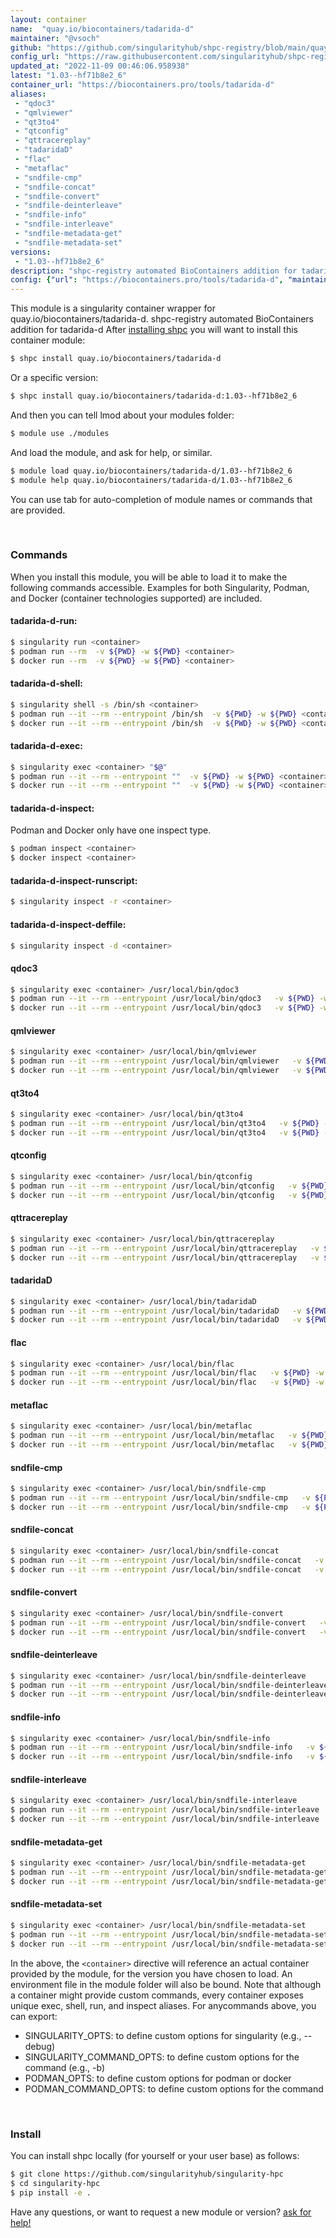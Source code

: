 ```yaml
---
layout: container
name:  "quay.io/biocontainers/tadarida-d"
maintainer: "@vsoch"
github: "https://github.com/singularityhub/shpc-registry/blob/main/quay.io/biocontainers/tadarida-d/container.yaml"
config_url: "https://raw.githubusercontent.com/singularityhub/shpc-registry/main/quay.io/biocontainers/tadarida-d/container.yaml"
updated_at: "2022-11-09 00:46:06.958938"
latest: "1.03--hf71b8e2_6"
container_url: "https://biocontainers.pro/tools/tadarida-d"
aliases:
 - "qdoc3"
 - "qmlviewer"
 - "qt3to4"
 - "qtconfig"
 - "qttracereplay"
 - "tadaridaD"
 - "flac"
 - "metaflac"
 - "sndfile-cmp"
 - "sndfile-concat"
 - "sndfile-convert"
 - "sndfile-deinterleave"
 - "sndfile-info"
 - "sndfile-interleave"
 - "sndfile-metadata-get"
 - "sndfile-metadata-set"
versions:
 - "1.03--hf71b8e2_6"
description: "shpc-registry automated BioContainers addition for tadarida-d"
config: {"url": "https://biocontainers.pro/tools/tadarida-d", "maintainer": "@vsoch", "description": "shpc-registry automated BioContainers addition for tadarida-d", "latest": {"1.03--hf71b8e2_6": "sha256:eb10379fc1249aed32e297659a5b03ca8d83a32c1d14428c3c1c58e89dfdccbd"}, "tags": {"1.03--hf71b8e2_6": "sha256:eb10379fc1249aed32e297659a5b03ca8d83a32c1d14428c3c1c58e89dfdccbd"}, "docker": "quay.io/biocontainers/tadarida-d", "aliases": {"qdoc3": "/usr/local/bin/qdoc3", "qmlviewer": "/usr/local/bin/qmlviewer", "qt3to4": "/usr/local/bin/qt3to4", "qtconfig": "/usr/local/bin/qtconfig", "qttracereplay": "/usr/local/bin/qttracereplay", "tadaridaD": "/usr/local/bin/tadaridaD", "flac": "/usr/local/bin/flac", "metaflac": "/usr/local/bin/metaflac", "sndfile-cmp": "/usr/local/bin/sndfile-cmp", "sndfile-concat": "/usr/local/bin/sndfile-concat", "sndfile-convert": "/usr/local/bin/sndfile-convert", "sndfile-deinterleave": "/usr/local/bin/sndfile-deinterleave", "sndfile-info": "/usr/local/bin/sndfile-info", "sndfile-interleave": "/usr/local/bin/sndfile-interleave", "sndfile-metadata-get": "/usr/local/bin/sndfile-metadata-get", "sndfile-metadata-set": "/usr/local/bin/sndfile-metadata-set"}}
---
```


This module is a singularity container wrapper for quay.io/biocontainers/tadarida-d.
shpc-registry automated BioContainers addition for tadarida-d
After [installing shpc](#install) you will want to install this container module:


```bash
$ shpc install quay.io/biocontainers/tadarida-d
```

Or a specific version:

```bash
$ shpc install quay.io/biocontainers/tadarida-d:1.03--hf71b8e2_6
```

And then you can tell lmod about your modules folder:

```bash
$ module use ./modules
```

And load the module, and ask for help, or similar.

```bash
$ module load quay.io/biocontainers/tadarida-d/1.03--hf71b8e2_6
$ module help quay.io/biocontainers/tadarida-d/1.03--hf71b8e2_6
```

You can use tab for auto-completion of module names or commands that are provided.

<br>

### Commands

When you install this module, you will be able to load it to make the following commands accessible.
Examples for both Singularity, Podman, and Docker (container technologies supported) are included.

#### tadarida-d-run:

```bash
$ singularity run <container>
$ podman run --rm  -v ${PWD} -w ${PWD} <container>
$ docker run --rm  -v ${PWD} -w ${PWD} <container>
```

#### tadarida-d-shell:

```bash
$ singularity shell -s /bin/sh <container>
$ podman run --it --rm --entrypoint /bin/sh  -v ${PWD} -w ${PWD} <container>
$ docker run --it --rm --entrypoint /bin/sh  -v ${PWD} -w ${PWD} <container>
```

#### tadarida-d-exec:

```bash
$ singularity exec <container> "$@"
$ podman run --it --rm --entrypoint ""  -v ${PWD} -w ${PWD} <container> "$@"
$ docker run --it --rm --entrypoint ""  -v ${PWD} -w ${PWD} <container> "$@"
```

#### tadarida-d-inspect:

Podman and Docker only have one inspect type.

```bash
$ podman inspect <container>
$ docker inspect <container>
```

#### tadarida-d-inspect-runscript:

```bash
$ singularity inspect -r <container>
```

#### tadarida-d-inspect-deffile:

```bash
$ singularity inspect -d <container>
```


#### qdoc3

```bash
$ singularity exec <container> /usr/local/bin/qdoc3
$ podman run --it --rm --entrypoint /usr/local/bin/qdoc3   -v ${PWD} -w ${PWD} <container> -c " $@"
$ docker run --it --rm --entrypoint /usr/local/bin/qdoc3   -v ${PWD} -w ${PWD} <container> -c " $@"
```


#### qmlviewer

```bash
$ singularity exec <container> /usr/local/bin/qmlviewer
$ podman run --it --rm --entrypoint /usr/local/bin/qmlviewer   -v ${PWD} -w ${PWD} <container> -c " $@"
$ docker run --it --rm --entrypoint /usr/local/bin/qmlviewer   -v ${PWD} -w ${PWD} <container> -c " $@"
```


#### qt3to4

```bash
$ singularity exec <container> /usr/local/bin/qt3to4
$ podman run --it --rm --entrypoint /usr/local/bin/qt3to4   -v ${PWD} -w ${PWD} <container> -c " $@"
$ docker run --it --rm --entrypoint /usr/local/bin/qt3to4   -v ${PWD} -w ${PWD} <container> -c " $@"
```


#### qtconfig

```bash
$ singularity exec <container> /usr/local/bin/qtconfig
$ podman run --it --rm --entrypoint /usr/local/bin/qtconfig   -v ${PWD} -w ${PWD} <container> -c " $@"
$ docker run --it --rm --entrypoint /usr/local/bin/qtconfig   -v ${PWD} -w ${PWD} <container> -c " $@"
```


#### qttracereplay

```bash
$ singularity exec <container> /usr/local/bin/qttracereplay
$ podman run --it --rm --entrypoint /usr/local/bin/qttracereplay   -v ${PWD} -w ${PWD} <container> -c " $@"
$ docker run --it --rm --entrypoint /usr/local/bin/qttracereplay   -v ${PWD} -w ${PWD} <container> -c " $@"
```


#### tadaridaD

```bash
$ singularity exec <container> /usr/local/bin/tadaridaD
$ podman run --it --rm --entrypoint /usr/local/bin/tadaridaD   -v ${PWD} -w ${PWD} <container> -c " $@"
$ docker run --it --rm --entrypoint /usr/local/bin/tadaridaD   -v ${PWD} -w ${PWD} <container> -c " $@"
```


#### flac

```bash
$ singularity exec <container> /usr/local/bin/flac
$ podman run --it --rm --entrypoint /usr/local/bin/flac   -v ${PWD} -w ${PWD} <container> -c " $@"
$ docker run --it --rm --entrypoint /usr/local/bin/flac   -v ${PWD} -w ${PWD} <container> -c " $@"
```


#### metaflac

```bash
$ singularity exec <container> /usr/local/bin/metaflac
$ podman run --it --rm --entrypoint /usr/local/bin/metaflac   -v ${PWD} -w ${PWD} <container> -c " $@"
$ docker run --it --rm --entrypoint /usr/local/bin/metaflac   -v ${PWD} -w ${PWD} <container> -c " $@"
```


#### sndfile-cmp

```bash
$ singularity exec <container> /usr/local/bin/sndfile-cmp
$ podman run --it --rm --entrypoint /usr/local/bin/sndfile-cmp   -v ${PWD} -w ${PWD} <container> -c " $@"
$ docker run --it --rm --entrypoint /usr/local/bin/sndfile-cmp   -v ${PWD} -w ${PWD} <container> -c " $@"
```


#### sndfile-concat

```bash
$ singularity exec <container> /usr/local/bin/sndfile-concat
$ podman run --it --rm --entrypoint /usr/local/bin/sndfile-concat   -v ${PWD} -w ${PWD} <container> -c " $@"
$ docker run --it --rm --entrypoint /usr/local/bin/sndfile-concat   -v ${PWD} -w ${PWD} <container> -c " $@"
```


#### sndfile-convert

```bash
$ singularity exec <container> /usr/local/bin/sndfile-convert
$ podman run --it --rm --entrypoint /usr/local/bin/sndfile-convert   -v ${PWD} -w ${PWD} <container> -c " $@"
$ docker run --it --rm --entrypoint /usr/local/bin/sndfile-convert   -v ${PWD} -w ${PWD} <container> -c " $@"
```


#### sndfile-deinterleave

```bash
$ singularity exec <container> /usr/local/bin/sndfile-deinterleave
$ podman run --it --rm --entrypoint /usr/local/bin/sndfile-deinterleave   -v ${PWD} -w ${PWD} <container> -c " $@"
$ docker run --it --rm --entrypoint /usr/local/bin/sndfile-deinterleave   -v ${PWD} -w ${PWD} <container> -c " $@"
```


#### sndfile-info

```bash
$ singularity exec <container> /usr/local/bin/sndfile-info
$ podman run --it --rm --entrypoint /usr/local/bin/sndfile-info   -v ${PWD} -w ${PWD} <container> -c " $@"
$ docker run --it --rm --entrypoint /usr/local/bin/sndfile-info   -v ${PWD} -w ${PWD} <container> -c " $@"
```


#### sndfile-interleave

```bash
$ singularity exec <container> /usr/local/bin/sndfile-interleave
$ podman run --it --rm --entrypoint /usr/local/bin/sndfile-interleave   -v ${PWD} -w ${PWD} <container> -c " $@"
$ docker run --it --rm --entrypoint /usr/local/bin/sndfile-interleave   -v ${PWD} -w ${PWD} <container> -c " $@"
```


#### sndfile-metadata-get

```bash
$ singularity exec <container> /usr/local/bin/sndfile-metadata-get
$ podman run --it --rm --entrypoint /usr/local/bin/sndfile-metadata-get   -v ${PWD} -w ${PWD} <container> -c " $@"
$ docker run --it --rm --entrypoint /usr/local/bin/sndfile-metadata-get   -v ${PWD} -w ${PWD} <container> -c " $@"
```


#### sndfile-metadata-set

```bash
$ singularity exec <container> /usr/local/bin/sndfile-metadata-set
$ podman run --it --rm --entrypoint /usr/local/bin/sndfile-metadata-set   -v ${PWD} -w ${PWD} <container> -c " $@"
$ docker run --it --rm --entrypoint /usr/local/bin/sndfile-metadata-set   -v ${PWD} -w ${PWD} <container> -c " $@"
```



In the above, the `<container>` directive will reference an actual container provided
by the module, for the version you have chosen to load. An environment file in the
module folder will also be bound. Note that although a container
might provide custom commands, every container exposes unique exec, shell, run, and
inspect aliases. For anycommands above, you can export:

 - SINGULARITY_OPTS: to define custom options for singularity (e.g., --debug)
 - SINGULARITY_COMMAND_OPTS: to define custom options for the command (e.g., -b)
 - PODMAN_OPTS: to define custom options for podman or docker
 - PODMAN_COMMAND_OPTS: to define custom options for the command

<br>

### Install

You can install shpc locally (for yourself or your user base) as follows:

```bash
$ git clone https://github.com/singularityhub/singularity-hpc
$ cd singularity-hpc
$ pip install -e .
```

Have any questions, or want to request a new module or version? [ask for help!](https://github.com/singularityhub/singularity-hpc/issues)